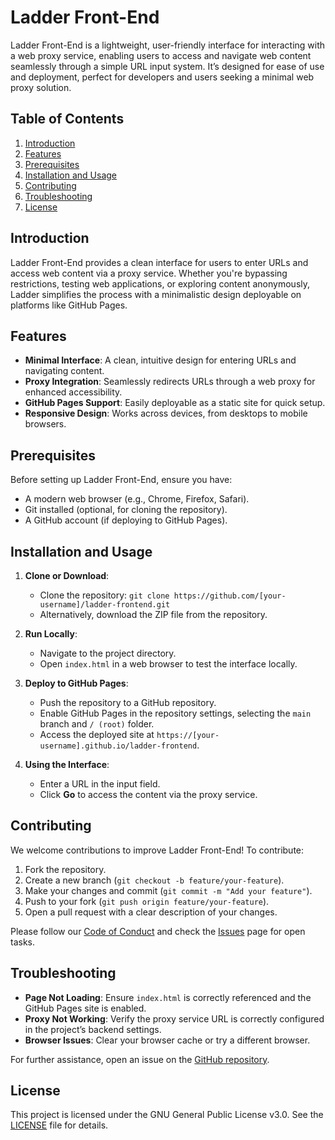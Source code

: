 # Ladder Front-End

Ladder Front-End is a lightweight, user-friendly interface for interacting with a web proxy service, enabling users to access and navigate web content seamlessly through a simple URL input system. It’s designed for ease of use and deployment, perfect for developers and users seeking a minimal web proxy solution.

## Table of Contents
1. [Introduction](#introduction)
2. [Features](#features)
3. [Prerequisites](#prerequisites)
4. [Installation and Usage](#installation-and-usage)
5. [Contributing](#contributing)
6. [Troubleshooting](#troubleshooting)
7. [License](#license)

## Introduction

Ladder Front-End provides a clean interface for users to enter URLs and access web content via a proxy service. Whether you're bypassing restrictions, testing web applications, or exploring content anonymously, Ladder simplifies the process with a minimalistic design deployable on platforms like GitHub Pages.

## Features

- **Minimal Interface**: A clean, intuitive design for entering URLs and navigating content.
- **Proxy Integration**: Seamlessly redirects URLs through a web proxy for enhanced accessibility.
- **GitHub Pages Support**: Easily deployable as a static site for quick setup.
- **Responsive Design**: Works across devices, from desktops to mobile browsers.

## Prerequisites

Before setting up Ladder Front-End, ensure you have:
- A modern web browser (e.g., Chrome, Firefox, Safari).
- Git installed (optional, for cloning the repository).
- A GitHub account (if deploying to GitHub Pages).

## Installation and Usage

1. **Clone or Download**:
   - Clone the repository: `git clone https://github.com/[your-username]/ladder-frontend.git`
   - Alternatively, download the ZIP file from the repository.

2. **Run Locally**:
   - Navigate to the project directory.
   - Open `index.html` in a web browser to test the interface locally.

3. **Deploy to GitHub Pages**:
   - Push the repository to a GitHub repository.
   - Enable GitHub Pages in the repository settings, selecting the `main` branch and `/ (root)` folder.
   - Access the deployed site at `https://[your-username].github.io/ladder-frontend`.

4. **Using the Interface**:
   - Enter a URL in the input field.
   - Click **Go** to access the content via the proxy service.

## Contributing

We welcome contributions to improve Ladder Front-End! To contribute:
1. Fork the repository.
2. Create a new branch (`git checkout -b feature/your-feature`).
3. Make your changes and commit (`git commit -m "Add your feature"`).
4. Push to your fork (`git push origin feature/your-feature`).
5. Open a pull request with a clear description of your changes.

Please follow our [Code of Conduct](CODE_OF_CONDUCT.md) and check the [Issues](https://github.com/[your-username]/ladder-frontend/issues) page for open tasks.

## Troubleshooting

- **Page Not Loading**: Ensure `index.html` is correctly referenced and the GitHub Pages site is enabled.
- **Proxy Not Working**: Verify the proxy service URL is correctly configured in the project’s backend settings.
- **Browser Issues**: Clear your browser cache or try a different browser.

For further assistance, open an issue on the [GitHub repository](https://github.com/[your-username]/ladder-frontend/issues).

## License

This project is licensed under the GNU General Public License v3.0. See the [LICENSE](LICENSE) file for details.